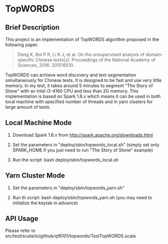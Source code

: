 # TopWORDS

## Brief Description

This project is an implementation of TopWORDS algorithm proposed in the following paper.

> Deng K, Bol P K, Li K J, et al. On the unsupervised analysis of domain-specific Chinese texts[J]. Proceedings of the National Academy of Sciences, 2016: 201516510.

TopWORDS can achieve word discovery and text segmentation simultaneously for Chinese texts. It is designed to be fast and use very little memory. In my test, it takes around 5 minutes to segment "The Story of Stone" with an Intel i3-4160 CPU and less than 2G memory. This implementation is based on Spark 1.6.x which means it can be used in both local machine with specified number of threads and in yarn clusters for large amount of texts.

## Local Machine Mode

1. Download Spark 1.6.x from http://spark.apache.org/downloads.html

2. Set the parameters in "deploy/sbin/topwords_local.sh" (simply set only SPARK_HOME if you just need to run "The
Story of Stone" example)

3. Run the script: bash deploy/sbin/topwords_local.sh

## Yarn Cluster Mode

1. Set the parameters in "deploy/sbin/topwords_yarn.sh"

2. Run th script: bash deploy/sbin/topwords_yarn.sh (you may need to initialize the keytab in advance)

## API Usage

Please refer to src/test/scala/io/github/qf6101/topwords/TestTopWORDS.scala
